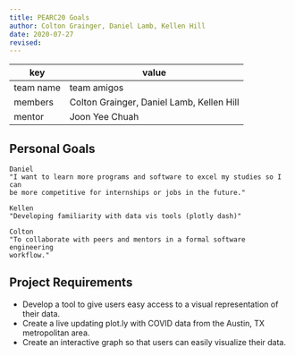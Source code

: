 ```yaml
---
title: PEARC20 Goals 
author: Colton Grainger, Daniel Lamb, Kellen Hill
date: 2020-07-27
revised:
---
```


key | value
--- | ---
team name | team amigos
members | Colton Grainger, Daniel Lamb, Kellen Hill 
mentor | Joon Yee Chuah

## Personal Goals 

```
Daniel 
"I want to learn more programs and software to excel my studies so I can
be more competitive for internships or jobs in the future."

Kellen 
"Developing familiarity with data vis tools (plotly dash)"

Colton 
"To collaborate with peers and mentors in a formal software engineering
workflow."
```

## Project Requirements

- Develop a tool to give users easy access to a visual representation of their data.
- Create a live updating plot.ly with COVID data from the Austin, TX metropolitan area.
- Create an interactive graph so that users can easily visualize their data.

